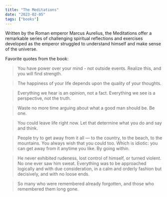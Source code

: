 ```yaml
---
title: "The Meditations"
date: "2023-02-05"
tags: ["books"]
---
```


Written by the Roman emperor Marcus Aurelius, the Meditations offer a remarkable series of challenging spiritual reflections and exercises developed as the emperor struggled to understand himself and make sense of the universe.

Favorite quotes from the book:

> You have power over your mind - not outside events. Realize this, and you will find strength.

> The happiness of your life depends upon the quality of your thoughts.

> Everything we hear is an opinion, not a fact. Everything we see is a perspective, not the truth.

> Waste no more time arguing about what a good man should be. Be one.

> You could leave life right now. Let that determine what you do and say and think.

> People try to get away from it all — to the country, to the beach, to the mountains. You always wish that you could too. Which is idiotic: you can get away from it anytime you like. By going within.

> He never exhibited rudeness, lost control of himself, or turned violent. No one ever saw him sweat. Everything was to be approached logically and with due consideration, in a calm and orderly fashion but decisively, and with no loose ends.

> So many who were remembered already forgotten, and those who remembered them long gone.
